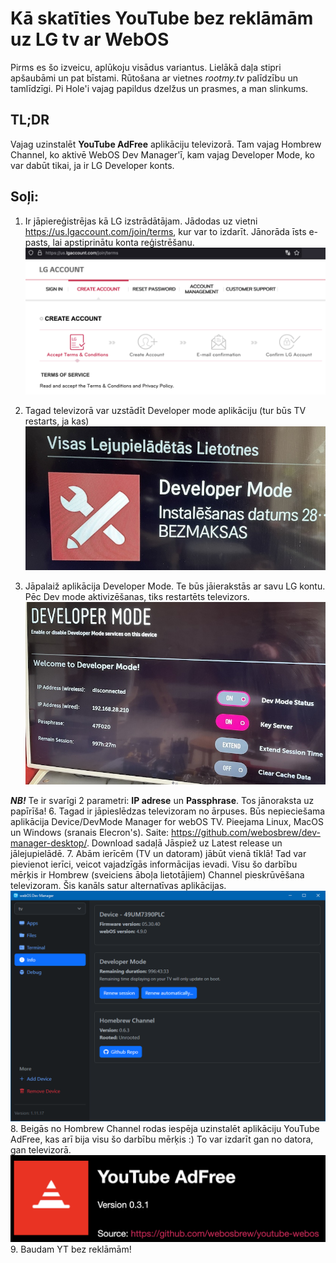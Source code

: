 # Kā skatīties YouTube bez reklāmām uz LG tv ar WebOS

Pirms es šo izveicu, aplūkoju visādus variantus. Lielākā daļa stipri apšaubāmi un pat bīstami. Rūtošana ar vietnes *rootmy.tv* palīdzību un tamlīdzīgi. Pi Hole'i vajag papildus dzelžus un prasmes, a man slinkums.

## TL;DR
Vajag uzinstalēt **YouTube AdFree** aplikāciju televizorā. Tam vajag Hombrew Channel, ko aktivē WebOS Dev Manager'ī, kam vajag Developer Mode, ko var dabūt tikai, ja ir LG Developer konts.

## Soļi:
1. Ir jāpiereģistrējas kā LG izstrādātājam. Jādodas uz vietni https://us.lgaccount.com/join/terms, kur var to izdarīt. Jānorāda īsts e-pasts, lai apstiprinātu konta reģistrēšanu.
   ![reģistrēšanās kā LG izstrādātājam](konta-registresana.png "reg")
   
2. Tagad televizorā var uzstādīt Developer mode aplikāciju (tur būs TV restarts, ja kas)
   ![Vajadzīgā aplikācija iekš TV veikala](IMG_5378.jpg "app")
3. Jāpalaiž aplikācija Developer Mode. Te būs jāierakstās ar savu LG kontu. Pēc Dev mode aktivizēšanas, tiks restartēts televizors.
   ![Developer Mode](IMG_5380.jpg "klacklac")
   
***NB!*** Te ir svarīgi 2 parametri: **IP adrese** un **Passphrase**. Tos jānoraksta uz papīrīša!
6. Tagad ir jāpieslēdzas televizoram no ārpuses. Būs nepieciešama aplikācija Device/DevMode Manager for webOS TV. Pieejama Linux, MacOS un Windows (sranais Elecron's). Saite: https://github.com/webosbrew/dev-manager-desktop/. Download sadaļā Jāspiež uz Latest release un jālejupielādē.
7. Abām ierīcēm (TV un datoram) jābūt vienā tīklā! Tad var pievienot ierīci, veicot vajadzīgās informācijas ievadi. Visu šo darbību mērķis ir Hombrew (sveiciens āboļa lietotājiem) Channel pieskrūvēšana televizoram. Šis kanāls satur alternatīvas aplikācijas.
    ![webos dev manager](webosManager.png "manageris")
8. Beigās no Hombrew Channel rodas iespēja uzinstalēt aplikāciju YouTube AdFree, kas arī bija visu šo darbību mērķis :) To var izdarīt gan no datora, gan televizorā.
   ![YouTube AdFree](YTAdFree.png "appa")
9. Baudam YT bez reklāmām!

